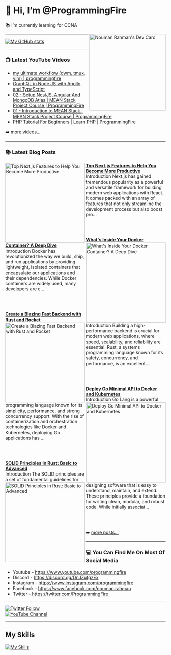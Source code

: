 # 👋 Hi, I’m @ProgrammingFire
📚 I’m currently learning for CCNA

<div align="left">
  <a href="https://app.daily.dev/programmingfire"><img align="right" width="240" src="https://api.daily.dev/devcards/86dba213ca724d5892a77340b0410d32.png?r=jab" alt="Nouman Rahman's Dev Card"/></a>
</div>

---

[![My GitHub stats](https://github-readme-stats.vercel.app/api?username=programmingfire&theme=github_dark&show_icons=true)](https://github.com/anuraghazra/github-readme-stats)

---

### 📺 Latest YouTube Videos

<!-- YOUTUBE:START -->
- [my ultimate workflow &lpar;dwm, tmux, vim&rpar; | programmingfire](https://www.youtube.com/watch?v=LVEqwUCeRKc)
- [GraphQL in Node.JS with Apollo and TypeScript](https://www.youtube.com/watch?v=ScvRw00L-5w)
- [02 - Setup NestJS, Angular And MongoDB Atlas | MEAN Stack Project Course | ProgrammingFire](https://www.youtube.com/watch?v=PffxVIxLGMU)
- [01 - Introduction to MEAN Stack | MEAN Stack Project Course | ProgrammingFire](https://www.youtube.com/watch?v=uCbo1Ix3SIA)
- [PHP Tutorial For Beginners | Learn PHP | ProgrammingFire](https://www.youtube.com/watch?v=YQqQHKgmKGc)
<!-- YOUTUBE:END -->

➡️ [more videos...](https://youtube.com/c/ProgrammingFire)

---

### 📚 Latest Blog Posts

<!-- HASHNODE_BLOG:START -->
<p align="left">
<a href="https://programmingfire.com/top-nextjs-features-to-help-you-become-more-productive" title="Top Next.js Features to Help You Become More Productive"><img src="https://cdn.hashnode.com/res/hashnode/image/upload/v1689672848160/d8697459-c978-4929-9ee0-9c00f5aa4215.png" alt="Top Next.js Features to Help You Become More Productive" width="250px" align="left" /></a>
<a href="https://programmingfire.com/top-nextjs-features-to-help-you-become-more-productive" title="Top Next.js Features to Help You Become More Productive"><strong>Top Next.js Features to Help You Become More Productive</strong></a>
<br/> Introduction
Next.js has gained tremendous popularity as a powerful and versatile framework for building modern web applications with React. It comes packed with an array of features that not only streamline the development process but also boost pro... </p> <br/> <br/>
<p align="left">
<a href="https://programmingfire.com/whats-inside-your-docker-container-a-deep-dive" title="What's Inside Your Docker Container? A Deep Dive"><img src="https://cdn.hashnode.com/res/hashnode/image/upload/v1689596239748/f3817d44-05f8-4919-a62a-3f90e6e83a4d.png" alt="What's Inside Your Docker Container? A Deep Dive" width="250px" align="right" /></a>
<a href="https://programmingfire.com/whats-inside-your-docker-container-a-deep-dive" title="What's Inside Your Docker Container? A Deep Dive"><strong>What's Inside Your Docker Container? A Deep Dive</strong></a>
<br/> Introduction
Docker has revolutionized the way we build, ship, and run applications by providing lightweight, isolated containers that encapsulate our applications and their dependencies. While Docker containers are widely used, many developers are c... </p> <br/> <br/>
<p align="left">
<a href="https://programmingfire.com/create-a-blazing-fast-backend-with-rust-and-rocket" title="Create a Blazing Fast Backend with Rust and Rocket"><img src="https://cdn.hashnode.com/res/hashnode/image/upload/v1689436258567/a1c7806b-fdb3-45db-a841-ab05b7251e7c.png" alt="Create a Blazing Fast Backend with Rust and Rocket" width="250px" align="left" /></a>
<a href="https://programmingfire.com/create-a-blazing-fast-backend-with-rust-and-rocket" title="Create a Blazing Fast Backend with Rust and Rocket"><strong>Create a Blazing Fast Backend with Rust and Rocket</strong></a>
<br/> Introduction
Building a high-performance backend is crucial for modern web applications, where speed, scalability, and reliability are essential. Rust, a systems programming language known for its safety, concurrency, and performance, is an excellent... </p> <br/> <br/>
<p align="left">
<a href="https://programmingfire.com/deploy-go-minimal-api-to-docker-and-kubernetes" title="Deploy Go Minimal API to Docker and Kubernetes"><img src="https://cdn.hashnode.com/res/hashnode/image/upload/v1689410252384/19073e48-cdf0-4447-a963-20767d2004c7.png" alt="Deploy Go Minimal API to Docker and Kubernetes" width="250px" align="right" /></a>
<a href="https://programmingfire.com/deploy-go-minimal-api-to-docker-and-kubernetes" title="Deploy Go Minimal API to Docker and Kubernetes"><strong>Deploy Go Minimal API to Docker and Kubernetes</strong></a>
<br/> Introduction
Go Lang is a powerful programming language known for its simplicity, performance, and strong concurrency support. With the rise of containerization and orchestration technologies like Docker and Kubernetes, deploying Go applications has ... </p> <br/> <br/>
<p align="left">
<a href="https://programmingfire.com/solid-principles-in-rust-basic-to-advanced" title="SOLID Principles in Rust: Basic to Advanced"><img src="https://cdn.hashnode.com/res/hashnode/image/upload/v1689319276133/f8392af8-bde5-462f-8fda-5f3c85eeda21.png" alt="SOLID Principles in Rust: Basic to Advanced" width="250px" align="left" /></a>
<a href="https://programmingfire.com/solid-principles-in-rust-basic-to-advanced" title="SOLID Principles in Rust: Basic to Advanced"><strong>SOLID Principles in Rust: Basic to Advanced</strong></a>
<br/> Introduction
The SOLID principles are a set of fundamental guidelines for designing software that is easy to understand, maintain, and extend. These principles provide a foundation for writing clean, modular, and robust code. While initially associat... </p> <br/> <br/>
<!-- HASHNODE_BLOG:END -->


➡️ [more posts...](https://programmingfire.com/)

---

### 💻 You Can Find Me On Most Of Social Media

* Youtube - https://www.youtube.com/programmingfire
* Discord - https://discord.gg/DnJZufgzEx
* Instagram - https://www.instagram.com/programmingfire
* Facebook - https://www.facebook.com/nouman.rahman
* Twitter - https://twitter.com/ProgrammingFire

---

[![Twitter Follow](https://img.shields.io/twitter/follow/ProgrammingFire?label=Follow%20On%20Twitter&style=social)](https://twitter.com/ProgrammingFire)
<br>
[![YouTube Channel](https://img.shields.io/youtube/channel/subscribers/UCWOD0-JKR1WfpEf_MhdY2pw?label=Subscribe%20On%20YouTube&style=social)](https://youtube.com/c/ProgrammingFire)

---

## My Skills
[![My Skills](https://skillicons.dev/icons?i=dotnet,cs,js,ts,html,css,wasm,git,vscode,docker,kubernetes,redis,postgres,mongodb,md,linux,graphql,go,figma)](https://skillicons.dev)
